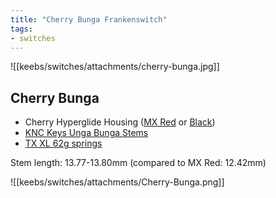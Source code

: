 ```yaml
---
title: "Cherry Bunga Frankenswitch"
tags:
- switches
---
```


![[keebs/switches/attachments/cherry-bunga.jpg]]

## Cherry Bunga

- Cherry Hyperglide Housing ([MX Red](https://novelkeys.com/products/cherry-switches?variant=40599113007271) or [Black](https://divinikey.com/products/cherry-mx-pcb-mount-switches?variant=39807434620993))
- [KNC Keys Unga Bunga Stems](https://knckeys.com/products/knc-keys-long-stems)
- [TX XL 62g springs](https://divinikey.com/products/tx-xl-springs?variant=39998118658113)

Stem length:  13.77-13.80mm (compared to MX Red: 12.42mm)

![[keebs/switches/attachments/Cherry-Bunga.png]]
